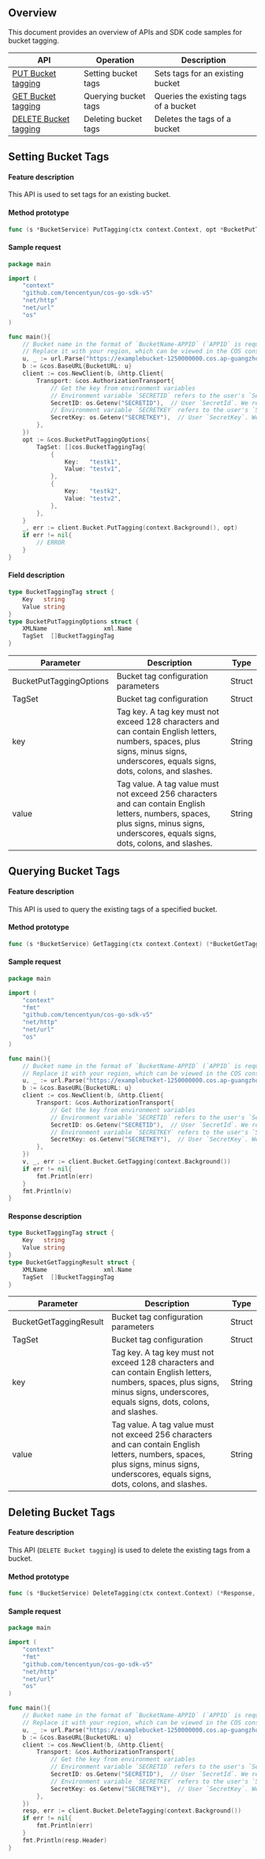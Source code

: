 

## Overview

This document provides an overview of APIs and SDK code samples for bucket tagging.

| API | Operation | Description |
| ------------------------------------------------------------ | -------------- | -------------------------------- |
| [PUT Bucket tagging](https://intl.cloud.tencent.com/document/product/436/8281) | Setting bucket tags | Sets tags for an existing bucket |
| [GET Bucket tagging](https://intl.cloud.tencent.com/document/product/436/8277) | Querying bucket tags | Queries the existing tags of a bucket |
| [DELETE Bucket tagging](https://intl.cloud.tencent.com/document/product/436/8286) | Deleting bucket tags | Deletes the tags of a bucket |

## Setting Bucket Tags

#### Feature description

This API is used to set tags for an existing bucket.

#### Method prototype

```go
func (s *BucketService) PutTagging(ctx context.Context, opt *BucketPutTaggingOptions) (*Response, error)
```

#### Sample request

[//]: # (.cssg-snippet-put-bucket-tagging)
```go
package main

import (
    "context"
    "github.com/tencentyun/cos-go-sdk-v5"
    "net/http"
    "net/url"
    "os"
)

func main(){
    // Bucket name in the format of `BucketName-APPID` (`APPID` is required), which can be viewed in the COS console at https://console.cloud.tencent.com/cos5/bucket.
    // Replace it with your region, which can be viewed in the COS console at https://console.cloud.tencent.com/. For more information about regions, visit https://intl.cloud.tencent.com/document/product/436/6224.
    u, _ := url.Parse("https://examplebucket-1250000000.cos.ap-guangzhou.myqcloud.com")
    b := &cos.BaseURL{BucketURL: u}
    client := cos.NewClient(b, &http.Client{
        Transport: &cos.AuthorizationTransport{
            // Get the key from environment variables
            // Environment variable `SECRETID` refers to the user's `SecretId`, which can be viewed in the CAM console at https://console.cloud.tencent.com/cam/capi.
            SecretID: os.Getenv("SECRETID"),  // User `SecretId`. We recommend you use a sub-account key and follow the principle of least privilege to reduce risks. For information about how to obtain a sub-account key, visit https://cloud.tencent.com/document/product/598/37140.
            // Environment variable `SECRETKEY` refers to the user's `SecretKey`, which can be viewed in the CAM console at https://console.cloud.tencent.com/cam/capi.
            SecretKey: os.Getenv("SECRETKEY"),  // User `SecretKey`. We recommend you use a sub-account key and follow the principle of least privilege to reduce risks. For information about how to obtain a sub-account key, visit  https://cloud.tencent.com/document/product/598/37140.
        },
    })
    opt := &cos.BucketPutTaggingOptions{
        TagSet: []cos.BucketTaggingTag{
            {
                Key:   "testk1",
                Value: "testv1",
            },
            {
                Key:   "testk2",
                Value: "testv2",
            },
        },
    }
    _, err := client.Bucket.PutTagging(context.Background(), opt)
    if err != nil{
        // ERROR
    }
}
```

#### Field description

```go
type BucketTaggingTag struct {
    Key   string
    Value string
}
type BucketPutTaggingOptions struct {
    XMLName                xml.Name           
    TagSet  []BucketTaggingTag 
}
```

| Parameter | Description | Type |
| ----------------------- | ------------------------------------------------------------ | ------ |
| BucketPutTaggingOptions | Bucket tag configuration parameters                                           | Struct |
| TagSet                  | Bucket tag configuration                                           | Struct |
| key | Tag key. A tag key must not exceed 128 characters and can contain English letters, numbers, spaces, plus signs, minus signs, underscores, equals signs, dots, colons, and slashes. | String |
| value | Tag value. A tag value must not exceed 256 characters and can contain English letters, numbers, spaces, plus signs, minus signs, underscores, equals signs, dots, colons, and slashes. | String |

## Querying Bucket Tags

#### Feature description

This API is used to query the existing tags of a specified bucket.

#### Method prototype

```go
func (s *BucketService) GetTagging(ctx context.Context) (*BucketGetTaggingResult, *Response, error)
```

#### Sample request

[//]: # (.cssg-snippet-get-bucket-tagging)
```go
package main

import (
    "context"
    "fmt"
    "github.com/tencentyun/cos-go-sdk-v5"
    "net/http"
    "net/url"
    "os"
)

func main(){
    // Bucket name in the format of `BucketName-APPID` (`APPID` is required), which can be viewed in the COS console at https://console.cloud.tencent.com/cos5/bucket.
    // Replace it with your region, which can be viewed in the COS console at https://console.cloud.tencent.com/. For more information about regions, see https://intl.cloud.tencent.com/document/product/436/6224.
    u, _ := url.Parse("https://examplebucket-1250000000.cos.ap-guangzhou.myqcloud.com")
    b := &cos.BaseURL{BucketURL: u}
    client := cos.NewClient(b, &http.Client{
        Transport: &cos.AuthorizationTransport{
            // Get the key from environment variables
            // Environment variable `SECRETID` refers to the user's `SecretId`, which can be viewed in the CAM console at https://console.cloud.tencent.com/cam/capi.
            SecretID: os.Getenv("SECRETID"),  // User `SecretId`. We recommend you use a sub-account key and follow the principle of least privilege to reduce risks. For information about how to obtain a sub-account key, visit https://cloud.tencent.com/document/product/598/37140.
            // Environment variable `SECRETKEY` refers to the user's `SecretKey`, which can be viewed in the CAM console at https://console.cloud.tencent.com/cam/capi.
            SecretKey: os.Getenv("SECRETKEY"),  // User `SecretKey`. We recommend you use a sub-account key and follow the principle of least privilege to reduce risks. For information about how to obtain a sub-account key, visit  https://cloud.tencent.com/document/product/598/37140.
        },
    })
    v, _, err := client.Bucket.GetTagging(context.Background())
    if err != nil{
        fmt.Println(err)
    }
    fmt.Println(v)
}
```

#### Response description

```go
type BucketTaggingTag struct {
    Key   string
    Value string
}
type BucketGetTaggingResult struct {
    XMLName                xml.Name           
    TagSet  []BucketTaggingTag 
}

```

| Parameter | Description | Type |
| ---------------------- | ------------------------------------------------------------ | ------ |
| BucketGetTaggingResult | Bucket tag configuration parameters                                           | Struct |
| TagSet                  | Bucket tag configuration                                           | Struct |
| key | Tag key. A tag key must not exceed 128 characters and can contain English letters, numbers, spaces, plus signs, minus signs, underscores, equals signs, dots, colons, and slashes. | String |
| value | Tag value. A tag value must not exceed 256 characters and can contain English letters, numbers, spaces, plus signs, minus signs, underscores, equals signs, dots, colons, and slashes. | String |

## Deleting Bucket Tags

#### Feature description

This API (`DELETE Bucket tagging`) is used to delete the existing tags from a bucket.

#### Method prototype

[//]: # (.cssg-snippet-delete-bucket-tagging)
```go
func (s *BucketService) DeleteTagging(ctx context.Context) (*Response, error)
```

#### Sample request

```go
package main

import (
    "context"
    "fmt"
    "github.com/tencentyun/cos-go-sdk-v5"
    "net/http"
    "net/url"
    "os"
)

func main(){
    // Bucket name in the format of `BucketName-APPID` (`APPID` is required), which can be viewed in the COS console at https://console.cloud.tencent.com/cos5/bucket.
    // Replace it with your region, which can be viewed in the COS console at https://console.cloud.tencent.com/. For more information about regions, see https://intl.cloud.tencent.com/document/product/436/6224.
    u, _ := url.Parse("https://examplebucket-1250000000.cos.ap-guangzhou.myqcloud.com")
    b := &cos.BaseURL{BucketURL: u}
    client := cos.NewClient(b, &http.Client{
        Transport: &cos.AuthorizationTransport{
            // Get the key from environment variables
            // Environment variable `SECRETID` refers to the user's `SecretId`, which can be viewed in the CAM console at https://console.cloud.tencent.com/cam/capi.
            SecretID: os.Getenv("SECRETID"),  // User `SecretId`. We recommend you use a sub-account key and follow the principle of least privilege to reduce risks. For information about how to obtain a sub-account key, visit https://cloud.tencent.com/document/product/598/37140.
            // Environment variable `SECRETKEY` refers to the user's `SecretKey`, which can be viewed in the CAM console at https://console.cloud.tencent.com/cam/capi.
            SecretKey: os.Getenv("SECRETKEY"),  // User `SecretKey`. We recommend you use a sub-account key and follow the principle of least privilege to reduce risks. For information about how to obtain a sub-account key, visit  https://cloud.tencent.com/document/product/598/37140.
        },
    })
    resp, err := client.Bucket.DeleteTagging(context.Background())
    if err != nil{
        fmt.Println(err)
    }
    fmt.Println(resp.Header)
}
```
